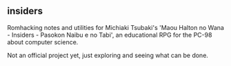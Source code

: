 ## insiders
Romhacking notes and utilities for Michiaki Tsubaki's 'Maou Halton no Wana - Insiders - Pasokon Naibu e no Tabi', an educational RPG for the PC-98 about computer science.

Not an official project yet, just exploring and seeing what can be done.